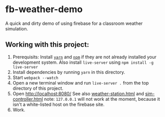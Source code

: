 # fb-weather-demo

A quick and dirty demo of using firebase for a classroom weather simulation.


## Working with this project:

1. Prerequisits: Install [`yarn`](https://yarnpkg.com/en/) and [`npm`](https://www.npmjs.com/)
if they are not already installed  your development system.  Also install `live-server` using `npm install -g live-server`
2. Install dependencies by running `yarn` in this directory.
3. Start `webpack --watch`
4. Open a new terminal window and run `live-server .` from the top directory of this project.
4. Open [http://localhost:8080/](http://localhost:8080/) See also [weather-station.html](http://localhost:8080/weather-station.html) and [sim-controller.html](http://localhost:8080/sim-controller.html)
note: `127.0.0.1` will not work at the moment, because it isn't a white-listed host on the firebase site.
5. Work.

